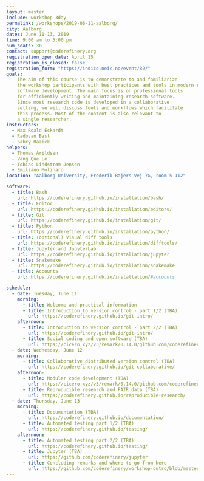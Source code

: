 ```yaml
---
layout: master
include: workshop-3day
permalink: /workshops/2019-06-11-aalborg/
city: Aalborg
dates: June 11-13, 2019
time: 9:00 am to 5:00 pm
num_seats: 30
contact: support@coderefinery.org
registration_open_date: April 15
registration_is_closed: false
registration_form: "https://indico.neic.no/event/82/"
goals:
    The aim of this course is to demonstrate to and familiarize
    the workshop participants with best practices and tools in modern research
    software development. The main focus is on professional tools
    for efficiently writing and maintaining research software.
    Since most research code is developed in a collaborative
    setting, we will discuss tools and workflows which facilitate
    this process. Most of the content is also relevant to
    a single researcher.
instructors:
  - Max Roald Eckardt
  - Radovan Bast
  - Sabry Razick
helpers:
  - Thomas Arildsen
  - Vang Que Le
  - Tobias Lindstrøm Jensen
  - Emiliano Molinaro
location: "Aalborg University, Frederik Bajers Vej 7G, room 5-112"

software:
  - title: Bash
    url: https://coderefinery.github.io/installation/bash/
  - title: Editor
    url: https://coderefinery.github.io/installation/editors/
  - title: Git
    url: https://coderefinery.github.io/installation/git/
  - title: Python
    url: https://coderefinery.github.io/installation/python/
  - title: (optional) Visual diff tools
    url: https://coderefinery.github.io/installation/difftools/
  - title: Jupyter and JupyterLab
    url: https://coderefinery.github.io/installation/jupyter
  - title: Snakemake
    url: https://coderefinery.github.io/installation/snakemake
  - title: Accounts
    url: https://coderefinery.github.io/installation/#accounts

schedule:
  - date: Tuesday, June 11
    morning:
      - title: Welcome and practical information
      - title: Introduction to version control - part 1/2 (TBA)
        url: https://coderefinery.github.io/git-intro/
    afternoon:
      - title: Introduction to version control - part 2/2 (TBA)
        url: https://coderefinery.github.io/git-intro/
      - title: Social coding and open software (TBA)
        url: https://cicero.xyz/v3/remark/0.14.0/github.com/coderefinery/social-coding/master/talk.md
  - date: Wednesday, June 12
    morning:
      - title: Collaborative distributed version control (TBA)
        url: https://coderefinery.github.io/git-collaborative/
    afternoon:
      - title: Modular code development (TBA)
        url: https://cicero.xyz/v3/remark/0.14.0/github.com/coderefinery/modular-code-development/master/talk.md
      - title: Reproducible research and FAIR data (TBA)
        url: https://coderefinery.github.io/reproducible-research/
  - date: Thursday, June 13
    morning:
      - title: Documentation (TBA)
        url: https://coderefinery.github.io/documentation/
      - title: Automated testing part 1/2 (TBA)
        url: https://coderefinery.github.io/testing/
    afternoon:
      - title: Automated testing part 2/2 (TBA)
        url: https://coderefinery.github.io/testing/
      - title: Jupyter (TBA)
        url: https://github.com/coderefinery/jupyter
      - title: Concluding remarks and where to go from here
        url: https://github.com/coderefinery/workshop-outro/blob/master/README.md
---
```

